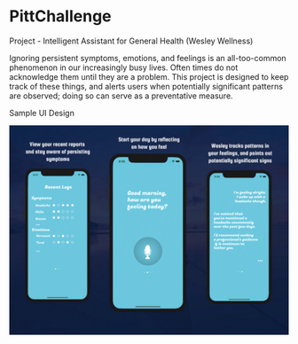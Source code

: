 # PittChallenge
Project - Intelligent Assistant for General Health (Wesley Wellness)

Ignoring persistent symptoms, emotions, and feelings is an all-too-common 
phenomenon in our increasingly busy lives. Often times do not acknowledge
them until they are a problem. This project is designed to keep
track of these things, and alerts users when potentially significant 
patterns are observed; doing so can serve as a preventative measure.

Sample UI Design

![UI Design](https://raw.githubusercontent.com/devonsmyth/PittChallenge/main/wesleywellness%20(1).png)
